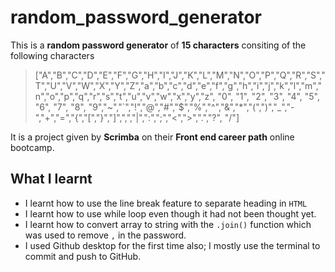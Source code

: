 # random_password_generator
 
This is a **random password generator** of **15 characters** consiting of the following characters 

> ["A","B","C","D","E","F","G","H","I","J","K","L","M","N","O","P","Q","R","S","T","U","V","W","X","Y","Z","a","b","c","d","e","f","g","h","i","j","k","l","m","n","o","p","q","r","s","t","u","v","w","x","y","z", "0", "1", "2", "3", "4", "5", "6", "7", "8", "9","~","`","!","@","#","$","%","^","&","*","(",")","_","-","+","=","{","[","}","]",",","|",":",";","<",">",".","?",
"/"]

It is a project given by **Scrimba** on their **Front end career path** online bootcamp. 

## What I learnt

- I learnt how to use the line break feature to separate heading in `HTML`
- I learnt how to use while loop even though it had not been thought yet.
- I learnt how to convert array to string with the `.join()` function which was used to remove `,` in the password.
- I used Github desktop for the first time also; I mostly use the terminal to commit and push to GitHub. 
